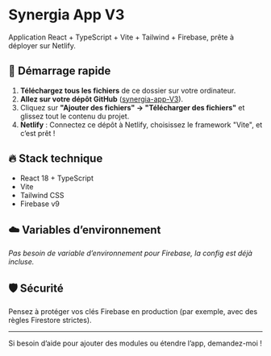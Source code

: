 # Synergia App V3

Application React + TypeScript + Vite + Tailwind + Firebase, prête à déployer sur Netlify.

## 🚀 Démarrage rapide

1. **Téléchargez tous les fichiers** de ce dossier sur votre ordinateur.
2. **Allez sur votre dépôt GitHub** ([synergia-app-V3](https://github.com/BRAINCaen/synergia-app-V3)).
3. Cliquez sur **"Ajouter des fichiers" → "Télécharger des fichiers"** et glissez tout le contenu du projet.
4. **Netlify** : Connectez ce dépôt à Netlify, choisissez le framework "Vite", et c’est prêt !

## 🔥 Stack technique

- React 18 + TypeScript
- Vite
- Tailwind CSS
- Firebase v9

## ☁️ Variables d’environnement

_Pas besoin de variable d’environnement pour Firebase, la config est déjà incluse._

## 🛡️ Sécurité

Pensez à protéger vos clés Firebase en production (par exemple, avec des règles Firestore strictes).

---

Si besoin d’aide pour ajouter des modules ou étendre l’app, demandez-moi !
